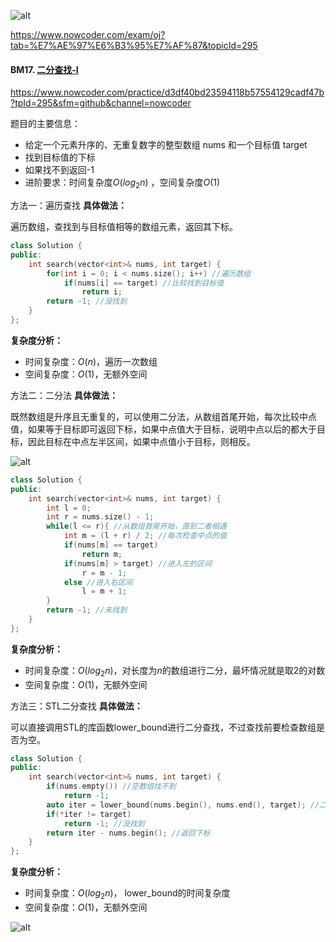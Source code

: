 ![alt](https://uploadfiles.nowcoder.com/bm/top101-head.jpg)

https://www.nowcoder.com/exam/oj?tab=%E7%AE%97%E6%B3%95%E7%AF%87&topicId=295

#### BM17. [二分查找-I](https://www.nowcoder.com/practice/d3df40bd23594118b57554129cadf47b?tpId=295&sfm=github&channel=nowcoder)

https://www.nowcoder.com/practice/d3df40bd23594118b57554129cadf47b?tpId=295&sfm=github&channel=nowcoder

题目的主要信息：

- 给定一个元素升序的、无重复数字的整型数组 nums 和一个目标值 target 
- 找到目标值的下标
- 如果找不到返回-1
- 进阶要求：时间复杂度$O(log_2n)$ ，空间复杂度$O(1)$

方法一：遍历查找
**具体做法：**

遍历数组，查找到与目标值相等的数组元素，返回其下标。

```cpp
class Solution {
public:
    int search(vector<int>& nums, int target) {
        for(int i = 0; i < nums.size(); i++) //遍历数组
            if(nums[i] == target) //比较找到目标值
                return i;
        return -1; //没找到
    }
};
```

**复杂度分析：**
- 时间复杂度：$O(n)$，遍历一次数组
- 空间复杂度：$O(1)$，无额外空间

方法二：二分法
**具体做法：**

既然数组是升序且无重复的，可以使用二分法，从数组首尾开始，每次比较中点值，如果等于目标即可返回下标，如果中点值大于目标，说明中点以后的都大于目标，因此目标在中点左半区间，如果中点值小于目标，则相反。

![alt](https://uploadfiles.nowcoder.com/images/20211206/397721558_1638791662895/BD9B94E79756B5639D9B9F3F09A66631)
```cpp
class Solution {
public:
    int search(vector<int>& nums, int target) {
        int l = 0;
        int r = nums.size() - 1;
        while(l <= r){ //从数组首尾开始，直到二者相遇
            int m = (l + r) / 2; //每次检查中点的值
            if(nums[m] == target)
                return m;
            if(nums[m] > target) //进入左的区间
                r = m - 1;
            else //进入右区间
                l = m + 1;
        }
        return -1; //未找到
    }
};
```

**复杂度分析：**
- 时间复杂度：$O(log_2n)$，对长度为$n$的数组进行二分，最坏情况就是取2的对数
- 空间复杂度：$O(1)$，无额外空间


方法三：STL二分查找
**具体做法：**

可以直接调用STL的库函数lower_bound进行二分查找，不过查找前要检查数组是否为空。

```cpp
class Solution {
public:
    int search(vector<int>& nums, int target) {
        if(nums.empty()) //空数组找不到
            return -1;
        auto iter = lower_bound(nums.begin(), nums.end(), target); //二分查找函数
        if(*iter != target)
            return -1; //没找到
        return iter - nums.begin(); //返回下标
    }
};
```

**复杂度分析：**
- 时间复杂度：$O(log_2n)$， lower_bound的时间复杂度
- 空间复杂度：$O(1)$，无额外空间


![alt](https://uploadfiles.nowcoder.com/bm/top101-tail.jpg)